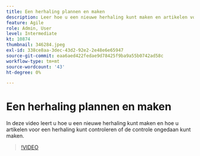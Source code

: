 ```yaml
---
title: Een herhaling plannen en maken
description: Leer hoe u een nieuwe herhaling kunt maken en artikelen voor een herhaling kunt controleren of niet.
feature: Agile
role: Admin, User
level: Intermediate
kt: 10874
thumbnail: 346284.jpeg
exl-id: 338ce8aa-3dec-43d2-92e2-2e48e6e65947
source-git-commit: eaa6aed422fedae9d78425f9ba9a55b0742ad58c
workflow-type: tm+mt
source-wordcount: '43'
ht-degree: 0%

---
```


# Een herhaling plannen en maken

In deze video leert u hoe u een nieuwe herhaling kunt maken en hoe u artikelen voor een herhaling kunt controleren of de controle ongedaan kunt maken.

>[!VIDEO](https://video.tv.adobe.com/v/346284/?quality=12&learn=on)
